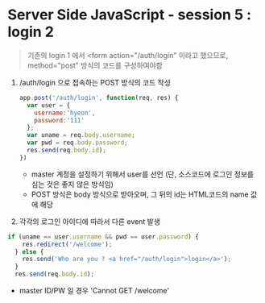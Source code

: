# Server Side JavaScript - session 5 : login 2

> 기존의 login 1 에서 <form action="/auth/login" 이라고 했으므로, method="post" 방식의 코드를 구성하여야함

1. /auth/login 으로 접속하는 POST 방식의 코드 작성

   ```js
   app.post('/auth/login', function(req, res) {
     var user = {
       username:'hyeon',
       password:'111'
     };
     var uname = req.body.username;
     var pwd = req.body.password;
     res.send(req.body.id);
   })
   ```
   - master 계정을 설정하기 위해서 user를 선언 (단, 소스코드에 로그인 정보를 심는 것은 좋지 않은 방식임)
   - POST 방식은 body 방식으로 받아오며, 그 뒤의 id는 HTML코드의 name 값에 해당

2.  각각의 로그인 아이디에 따라서 다른 event 발생

   ```js
   if (uname == user.username && pwd == user.password) {
       res.redirect('/welcome');
     } else {
       res.send('Who are you ? <a href="/auth/login">login</a>');
     }
     res.send(req.body.id);
   ```

   - master ID/PW 일 경우 'Cannot GET /welcome'

   ​

   ​


